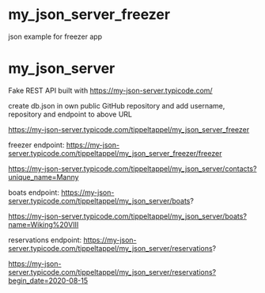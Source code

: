 # my_json_server_freezer
json example for freezer app

# my_json_server
Fake REST API built with https://my-json-server.typicode.com/

create db.json in own public GitHub repository and add username, repository and endpoint to above URL

https://my-json-server.typicode.com/tippeltappel/my_json_server_freezer

freezer endpoint:
https://my-json-server.typicode.com/tippeltappel/my_json_server_freezer/freezer

https://my-json-server.typicode.com/tippeltappel/my_json_server/contacts?unique_name=Manny

boats endpoint:
https://my-json-server.typicode.com/tippeltappel/my_json_server/boats?

https://my-json-server.typicode.com/tippeltappel/my_json_server/boats?name=Wiking%20VIII

reservations endpoint:
https://my-json-server.typicode.com/tippeltappel/my_json_server/reservations?

https://my-json-server.typicode.com/tippeltappel/my_json_server/reservations?begin_date=2020-08-15